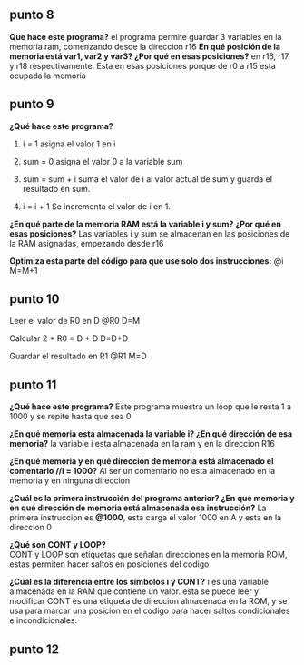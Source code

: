 ## punto 8 
**Que hace este programa?**
el programa permite guardar 3 variables en la memoria ram, comenzando desde la direccion r16
**En qué posición de la memoria está var1, var2 y var3? ¿Por qué en esas posiciones?**
en r16, r17 y r18 respectivamente. Esta en esas posiciones porque de r0 a r15 esta ocupada la memoria

## punto 9 
**¿Qué hace este programa?**
1. i = 1 
asigna el valor 1 en i 

2. sum = 0 
asigna el valor 0 a la variable sum 

3. sum = sum + i 
suma el valor de i al valor actual de sum y guarda el resultado en sum. 

4. i = i + 1
Se incrementa el valor de i en 1. 

**¿En qué parte de la memoria RAM está la variable i y sum? ¿Por qué en esas posiciones?**
Las variables i y sum se almacenan en las posiciones de la RAM asignadas, empezando desde r16 

**Optimiza esta parte del código para que use solo dos instrucciones:**
@i
M=M+1

## punto 10 
Leer el valor de R0 en D
@R0
D=M

Calcular 2 * R0 = D + D
D=D+D

Guardar el resultado en R1
@R1
M=D

## punto 11
**¿Qué hace este programa?**
Este programa muestra un loop que le resta 1 a 1000 y se repite hasta que sea 0

**¿En qué memoria está almacenada la variable i? ¿En qué dirección de esa memoria?**
la variable i esta almacenada en la ram y en la direccion R16

**¿En qué memoria y en qué dirección de memoria está almacenado el comentario //i = 1000?**
Al ser un comentario no esta almacenado en la memoria y en ninguna direccion

**¿Cuál es la primera instrucción del programa anterior? ¿En qué memoria y en qué dirección de memoria está almacenada esa instrucción?**
La primera instruccion es **@1000**, esta carga el valor 1000 en A y esta en la direccion 0 

**¿Qué son CONT y LOOP?**   
CONT y LOOP  son etiquetas que señalan direcciones en la memoria ROM, estas permiten hacer saltos en posiciones del codigo 

**¿Cuál es la diferencia entre los símbolos i y CONT?**
i es una variable almacenada en la RAM que contiene un valor. esta se puede leer y modificar
CONT es una etiqueta de direccion almacenada en la ROM, y se usa para marcar una posicion en el codigo para hacer saltos condicionales e incondicionales.

## punto 12     
